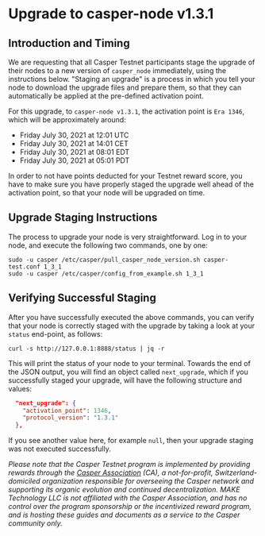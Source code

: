 # Upgrade to casper-node v1.3.1

## Introduction and Timing
We are requesting that all Casper Testnet participants stage the upgrade of their nodes to a new version of `casper_node`
immediately, using the instructions below. "Staging an upgrade" is a process in which you tell your node to download
the upgrade files and prepare them, so that they can automatically be applied at the pre-defined activation point.

For this upgrade, to `casper-node v1.3.1`, the activation point is `Era 1346`, which will be approximately around:
* Friday July 30, 2021 at 12:01 UTC
* Friday July 30, 2021 at 14:01 CET
* Friday July 30, 2021 at 08:01 EDT
* Friday July 30, 2021 at 05:01 PDT

In order to not have points deducted for your Testnet reward score, you have to make sure you have properly staged the
upgrade well ahead of the activation point, so that your node will be upgraded on time.

## Upgrade Staging Instructions

The process to upgrade your node is very straightforward. Log in to your node, and execute the following two commands,
one by one:

```shell
sudo -u casper /etc/casper/pull_casper_node_version.sh casper-test.conf 1_3_1
sudo -u casper /etc/casper/config_from_example.sh 1_3_1
```

## Verifying Successful Staging

After you have successfully executed the above commands, you can verify that your node is correctly staged with the
upgrade by taking a look at your `status` end-point, as follows:

```shell
curl -s http://127.0.0.1:8888/status | jq -r
```

This will print the status of your node to your terminal. Towards the end of the JSON output, you will find an object
called `next_upgrade`, which if you successfully staged your upgrade, will have the following structure and values:

```json
  "next_upgrade": {
    "activation_point": 1346,
    "protocol_version": "1.3.1"
  },
```

If you see another value here, for example `null`, then your upgrade staging was not executed successfully.


_Please note that the Casper Testnet program is implemented by providing rewards
through the [Casper Association](https://casper.network) (CA), a not-for-profit, Switzerland-domiciled organization
responsible for overseeing the Casper network and supporting its organic evolution and continued decentralization.
MAKE Technology LLC is not affiliated with the Casper Association, and has no control over the program sponsorship or the incentivized
reward program, and is hosting these guides and documents as a service to the Casper community only._



